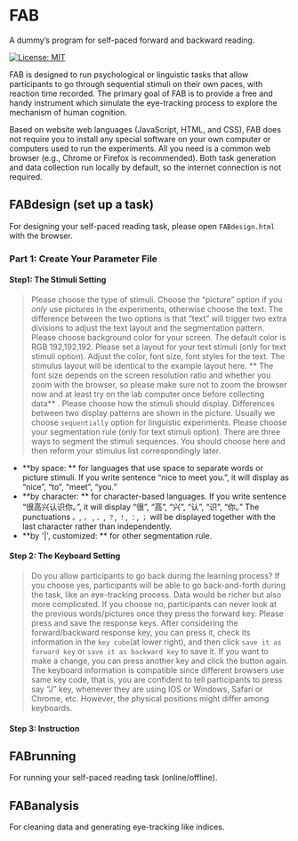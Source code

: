# FAB
 A dummy’s program for self-paced forward and backward reading.

[![License: MIT](https://img.shields.io/badge/License-MIT-green.svg)](https://opensource.org/licenses/MIT)
 
FAB is designed to run psychological or linguistic tasks that allow participants to go through sequential stimuli on their own paces, with reaction time recorded. The primary goal of FAB is to provide a free and handy instrument which simulate the eye-tracking process to explore the mechanism of human cognition.

Based on website web languages (JavaScript, HTML, and CSS), FAB does not require you to install any special software on your own computer or computers used to run the experiments. All you need is a common web browser (e.g., Chrome or Firefox is recommended). Both task generation and data collection run locally by default, so the internet connection is not required.

## FABdesign (set up a task)
For designing your self-paced reading task, please open `FABdesign.html` with the browser.

### Part 1: Create Your Parameter File
#### Step1: The Stimuli Setting
> Please choose the type of stimuli.
Choose the “picture” option if you *only* use pictures in the experiments, otherwise choose the text. The difference between the two options is that “text”  will trigger two extra divisions to adjust the text layout and the segmentation pattern.
> Please choose background color for your screen.
The default color is RGB 192,192,192.
> Please set a layout for your text stimuli (only for text stimuli option).
Adjust the color, font size, font styles for the text. The stimulus layout will be identical to the example layout here. ** The font size depends on the screen resolution ratio and whether you zoom with the browser, so please make sure not to zoom the browser now and at least try on the lab computer once before collecting data** .
>Please choose how the stimuli should display.
Differences between two display patterns are shown in the picture. Usually we choose `sequentially` option for linguistic experiments.
>Please choose your segmentation rule (only for text stimuli option).
There are three ways to segment the stimuli sequences. You should choose here and then reform your stimulus list correspondingly later.
- **by space: ** for languages that use space to separate words or picture stimuli. If you write sentence “nice to meet you.”, it will display as “nice”, “to”, “meet”, “you.”
- **by character: ** for character-based languages. If you write sentence “很高兴认识你。”, it will display “很”, “高”, “兴”, “认”, “识”, “你。” The punctuations `。`, `，` , `、`, `？`, `！`, `：`, `；` will be displayed together with the last character rather than independently.
- **by '|', customized: ** for other segmentation rule.

#### Step 2: The Keyboard Setting
>Do you allow participants to go back during the learning process?
If you choose yes, participants will be able to go back-and-forth during the task, like an eye-tracking process. Data would be richer but also more complicated. If you choose no, participants can never look at the previous words/pictures once they press the forward key.
>Please press and save the response keys.
After considering the forward/backward response key, you can press it, check its information in the `key cube`(at lower right), and then click `save it as forward key` or `save it as backward key` to save it. If you want to make a change, you can press another key and click the button again. The keyboard information is compatible since different browsers use same key code, that is, you are confident to tell participants to press say “J” key, whenever they are using IOS or Windows, Safari or Chrome, etc. However, the physical positions might differ among keyboards.

#### Step 3: Instruction



## FABrunning
For running your self-paced reading task (online/offline).


## FABanalysis
For cleaning data and generating eye-tracking like indices.
